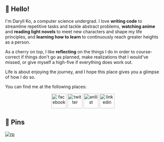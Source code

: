 ## 🙂 Hello!

I'm Daryll Ko, a computer science undergrad. I love **writing code** to streamline repetitive tasks and tackle abstract problems, **watching anime** and **reading light novels** to meet new characters and shape my life principles, and **learning how to learn** to continuously reach greater heights as a person.

As a cherry on top, I like **reflecting** on the things I do in order to course-correct if things don't go as planned, make realizations that I would've missed, or give myself a high-five if everything does work out.

Life is about enjoying the journey, and I hope this place gives you a glimpse of how I do so.

You can find me at the following places:

<div align="center">
  <a href="https://www.facebook.com/daryll.ko.3"><img src="https://upload.wikimedia.org/wikipedia/commons/thumb/1/16/Facebook-icon-1.png/640px-Facebook-icon-1.png" alt="facebook" height="48"></a>
  <a href="https://twitter.com/daryll_ko"><img src="https://seeklogo.com/images/T/twitter-icon-square-logo-108D17D373-seeklogo.com.png" alt="twitter" height="48"></a>
  <a href="https://anilist.co/user/daryll"><img src="https://anilist.co/img/icons/android-chrome-512x512.png" alt="anilist" height="48"></a>
  <a href="https://www.linkedin.com/in/daryll-ko/"><img src="https://bankimooncentre.org/wp-content/uploads/2020/05/LinkedIn-Icon-Square.png" alt="linkedin" height="48"></a>
</div>

## 📌 Pins

[![rp](https://github-readme-stats.vercel.app/api/pin/?username=daryll-ko&repo=rp&show_owner=true&theme=github_dark)](https://github.com/daryll-ko/rp)
